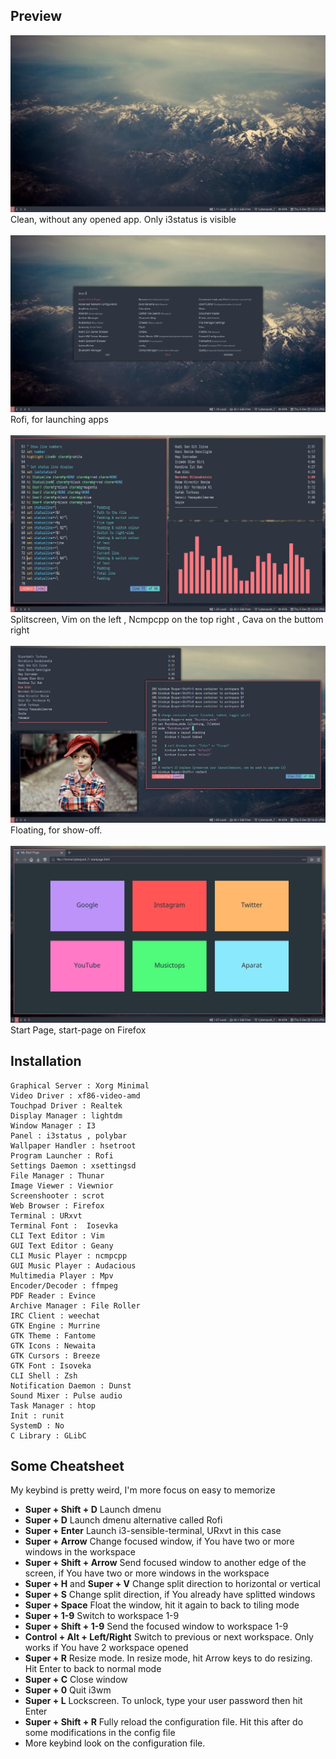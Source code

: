 ## Preview
<div align="center">
    <img src="/preview-clean.png"</img> 
</div> 
Clean, without any opened app. Only i3status is visible <br /><br />
<div align="center">
    <img src="/rofi.png"</img> 
</div>
Rofi, for launching apps <br /><br />
<div align="center">
    <img src="/preview-splitscreen.png"</img> 
</div>
Splitscreen, Vim on the left , Ncmpcpp on the top right , Cava on the buttom right </br><br />
<div align="center">
    <img src="/preview-floating.png"</img> 
</div>
Floating, for show-off. <br /><br />
<div align="center">
    <img src="/start-page.png"</img> 
</div>
Start Page, start-page on Firefox <br />



## Installation

    Graphical Server : Xorg Minimal
    Video Driver : xf86-video-amd
    Touchpad Driver : Realtek
    Display Manager : lightdm
    Window Manager : I3
    Panel : i3status , polybar
    Wallpaper Handler : hsetroot
    Program Launcher : Rofi
    Settings Daemon : xsettingsd
    File Manager : Thunar
    Image Viewer : Viewnior
    Screenshooter : scrot
    Web Browser : Firefox
    Terminal : URxvt
    Terminal Font :  Iosevka
    CLI Text Editor : Vim
    GUI Text Editor : Geany
    CLI Music Player : ncmpcpp
    GUI Music Player : Audacious
    Multimedia Player : Mpv
    Encoder/Decoder : ffmpeg
    PDF Reader : Evince
    Archive Manager : File Roller
    IRC Client : weechat
    GTK Engine : Murrine
    GTK Theme : Fantome
    GTK Icons : Newaita
    GTK Cursors : Breeze
    GTK Font : Isoveka
    CLI Shell : Zsh
    Notification Daemon : Dunst
    Sound Mixer : Pulse audio
    Task Manager : htop
    Init : runit
    SystemD : No
    C Library : GLibC

## Some Cheatsheet
My keybind is pretty weird, I'm more focus on easy to memorize <br />
- **Super + Shift + D** Launch dmenu
- **Super + D** Launch dmenu alternative called Rofi
- **Super + Enter** Launch i3-sensible-terminal, URxvt in this case
- **Super + Arrow** Change focused window, if You have two or more windows in the workspace
- **Super + Shift + Arrow** Send focused window to another edge of the screen, if You have two or more windows in the workspace
- **Super + H** and **Super + V** Change split direction to horizontal or vertical
- **Super + S** Change split direction, if You already have splitted windows
- **Super + Space** Float the window, hit it again to back to tiling mode
- **Super + 1-9** Switch to workspace 1-9
- **Super + Shift + 1-9** Send the focused window to workspace 1-9
- **Control + Alt + Left/Right** Switch to previous or next workspace. Only works if You have 2 workspace opened
- **Super + R** Resize mode. In resize mode, hit Arrow keys to do resizing. Hit Enter to back to normal mode
- **Super + C** Close window
- **Super + 0** Quit i3wm
- **Super + L** Lockscreen. To unlock, type your user password then hit Enter
- **Super + Shift + R** Fully reload the configuration file. Hit this after do some modifications in the config file
- More keybind look on the configuration file.
